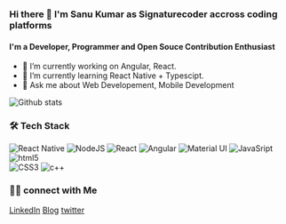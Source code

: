 ### Hi there 👋 I'm Sanu Kumar as **Signaturecoder** accross coding platforms

#### I'm a Developer, Programmer and Open Souce Contribution Enthusiast

<!--
**signaturecoder/signaturecoder** is a ✨ _special_ ✨ repository because its `README.md` (this file) appears on your GitHub profile.

Here are some ideas to get you started:

- 🔭 I’m currently working on ...
- 🌱 I’m currently learning ...
- 👯 I’m looking to collaborate on ...
- 🤔 I’m looking for help with ...
- 💬 Ask me about ...
- 📫 How to reach me: ...
- 😄 Pronouns: ...
- ⚡ Fun fact: ...
-->

- 🔭 I’m currently working on Angular, React.
- 🌱 I’m currently learning React Native + Typescipt.
- 💬 Ask me about Web Developement, Mobile Development

![Github stats](https://github-readme-stats.vercel.app/api?username=signaturecoder)


### 🛠  Tech Stack
![React Native](https://img.shields.io/badge/React_Native-20232A?style=for-the-badge&logo=react&logoColor=61DAFB)
![NodeJS](https://img.shields.io/badge/Node.js-43853D?style=for-the-badge&logo=node-dot-js&logoColor=white)
![React](https://img.shields.io/badge/React-20232A?style=for-the-badge&logo=react&logoColor=61DAFB)
![Angular](https://img.shields.io/badge/Angular-DD0031?style=for-the-badge&logo=angular&logoColor=white)
![Material UI](https://img.shields.io/badge/Material--UI-0081CB?style=for-the-badge&logo=material-ui&logoColor=white)
![JavaSript](https://img.shields.io/badge/JavaScript-323330?style=for-the-badge&logo=javascript&logoColor=F7DF1E) 
![html5](https://img.shields.io/badge/HTML5-E34F26?style=for-the-badge&logo=html5&logoColor=white)  
![CSS3](https://img.shields.io/badge/CSS3-1572B6?style=for-the-badge&logo=css3&logoColor=white) 
![c++](https://img.shields.io/badge/C%2B%2B-00599C?style=for-the-badge&logo=c%2B%2B&logoColor=white)
### 🤝🏻 connect with Me

[LinkedIn](https://www.linkedin.com/in/sanu-kumar-1a2866103/)     [Blog](https://hashnode.com/@signatureblogger) [twitter](https://twitter.com/sanukmr333)

